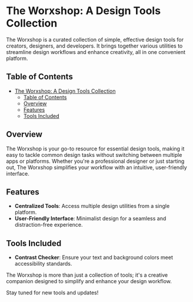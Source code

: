# The Worxshop: A Design Tools Collection

The Worxshop is a curated collection of simple, effective design tools for creators, designers, and developers. It brings together various utilities to streamline design workflows and enhance creativity, all in one convenient platform.

## Table of Contents

- [The Worxshop: A Design Tools Collection](#the-worxshop-a-design-tools-collection)
  - [Table of Contents](#table-of-contents)
  - [Overview](#overview)
  - [Features](#features)
  - [Tools Included](#tools-included)

## Overview

The Worxshop is your go-to resource for essential design tools, making it easy to tackle common design tasks without switching between multiple apps or platforms. Whether you're a professional designer or just starting out, The Worxshop simplifies your workflow with an intuitive, user-friendly interface.

## Features

- **Centralized Tools**: Access multiple design utilities from a single platform.
- **User-Friendly Interface**: Minimalist design for a seamless and distraction-free experience.

## Tools Included

- **Contrast Checker**: Ensure your text and background colors meet accessibility standards.

The Worxshop is more than just a collection of tools; it's a creative companion designed to simplify and enhance your design workflow. 

Stay tuned for new tools and updates!

